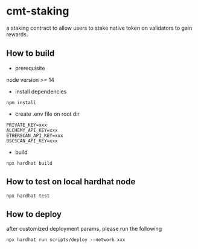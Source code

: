 # cmt-staking

a staking contract to allow users to stake native token on validators to gain rewards.

## How to build

- prerequisite

node version >= 14

- install dependencies

```
npm install
```

- create .env file on root dir

```
PRIVATE_KEY=xxx
ALCHEMY_API_KEY=xxx
ETHERSCAN_API_KEY=xxx
BSCSCAN_API_KEY=xxx
```

- build

```
npx hardhat build
```

## How to test on local hardhat node

```
npx hardhat test
```

## How to deploy

after customized deployment params, please run the following
```
npx hardhat run scripts/deploy --network xxx
```


